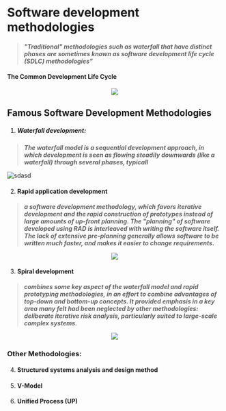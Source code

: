 # Software development methodologies

  > #### _"Traditional" methodologies such as waterfall that have distinct phases are sometimes known as software development life cycle (SDLC) methodologies"_

  #### The Common Development Life Cycle
  <center><img  src="https://s-media-cache-ak0.pinimg.com/736x/a4/81/9e/a4819e8d8fb36a859be07709b149a961--systems-development-life-cycle-web-development.jpg"  /></center>

  ## Famous Software Development Methodologies
1. ##### Waterfall development:
  > _**The waterfall model is a sequential development approach, in which development is seen as flowing steadily downwards (like a waterfall) through several phases, typicall**_

  ![sdasd](https://upload.wikimedia.org/wikipedia/commons/thumb/e/e2/Waterfall_model.svg/800px-Waterfall_model.svg.png)

2. #### Rapid application development
  > _**a software development methodology, which favors iterative development and the rapid construction of prototypes instead of large amounts of up-front planning. The "planning" of software developed using RAD is interleaved with writing the software itself. The lack of extensive pre-planning generally allows software to be written much faster, and makes it easier to change requirements.**_ 

  <center><img  src="https://upload.wikimedia.org/wikipedia/commons/5/5f/RADModel.JPG"/></center>

3. #### Spiral development
  > _**combines some key aspect of the waterfall model and rapid prototyping methodologies, in an effort to combine advantages of top-down and bottom-up concepts. It provided emphasis in a key area many felt had been neglected by other methodologies: deliberate iterative risk analysis, particularly suited to large-scale complex systems.**_

<center><img  src="https://upload.wikimedia.org/wikipedia/commons/thumb/e/ec/Spiral_model_%28Boehm%2C_1988%29.svg/600px-Spiral_model_%28Boehm%2C_1988%29.svg.png"/></center>

  ### Other Methodologies:
4. #### Structured systems analysis and design method
5. #### V-Model
6. #### Unified Process (UP)
